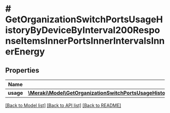 # # GetOrganizationSwitchPortsUsageHistoryByDeviceByInterval200ResponseItemsInnerPortsInnerIntervalsInnerEnergy

## Properties

Name | Type | Description | Notes
------------ | ------------- | ------------- | -------------
**usage** | [**\Meraki\Model\GetOrganizationSwitchPortsUsageHistoryByDeviceByInterval200ResponseItemsInnerPortsInnerIntervalsInnerEnergyUsage**](GetOrganizationSwitchPortsUsageHistoryByDeviceByInterval200ResponseItemsInnerPortsInnerIntervalsInnerEnergyUsage.md) |  | [optional]

[[Back to Model list]](../../README.md#models) [[Back to API list]](../../README.md#endpoints) [[Back to README]](../../README.md)
